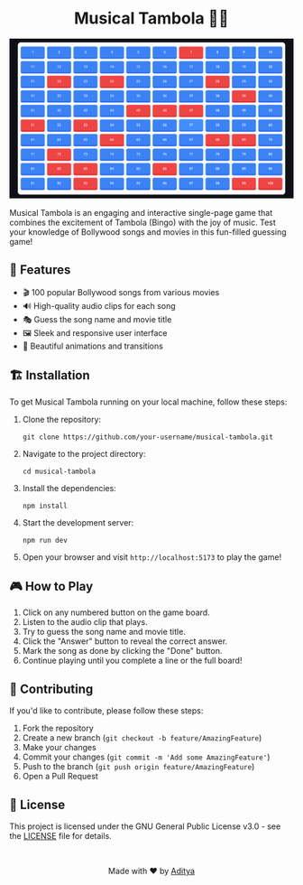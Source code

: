 <h1 align="center">Musical Tambola 🎵🎲</h1>

![Musical Tambola](src/assets/game_preview.png)

Musical Tambola is an engaging and interactive single-page game that combines the excitement of Tambola (Bingo) with the joy of music. Test your knowledge of Bollywood songs and movies in this fun-filled guessing game!

## 🌟 Features

- 🎬 100 popular Bollywood songs from various movies
- 🔊 High-quality audio clips for each song
- 🎭 Guess the song name and movie title
- 🖼️ Sleek and responsive user interface
- 🌈 Beautiful animations and transitions

## 🏗️ Installation

To get Musical Tambola running on your local machine, follow these steps:

1. Clone the repository:
   ```
   git clone https://github.com/your-username/musical-tambola.git
   ```

2. Navigate to the project directory:
   ```
   cd musical-tambola
   ```

3. Install the dependencies:
   ```
   npm install
   ```

4. Start the development server:
   ```
   npm run dev
   ```

5. Open your browser and visit `http://localhost:5173` to play the game!

## 🎮 How to Play

1. Click on any numbered button on the game board.
2. Listen to the audio clip that plays.
3. Try to guess the song name and movie title.
4. Click the "Answer" button to reveal the correct answer.
5. Mark the song as done by clicking the "Done" button.
6. Continue playing until you complete a line or the full board!

## 🤝 Contributing

If you'd like to contribute, please follow these steps:

1. Fork the repository
2. Create a new branch (`git checkout -b feature/AmazingFeature`)
3. Make your changes
4. Commit your changes (`git commit -m 'Add some AmazingFeature'`)
5. Push to the branch (`git push origin feature/AmazingFeature`)
6. Open a Pull Request

## 📜 License

This project is licensed under the GNU General Public License v3.0 - see the [LICENSE](LICENSE) file for details.

<br/>
<p align="center">Made with ❤️ by <a href="https://bento.me/aditya-byte">Aditya</a></p>
